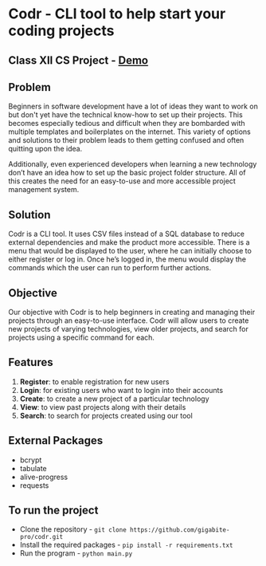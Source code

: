 # Codr - CLI tool to help start your coding projects

## Class XII CS Project - [Demo](https://youtu.be/v1EGrT0pAu0)

## Problem
Beginners in software development have a lot of ideas they want to work on but don't yet have the technical know-how to set up their projects. This becomes especially tedious and difficult when they are bombarded with multiple templates and boilerplates on the internet. 
This variety of options and solutions to their problem leads to them getting confused and often quitting upon the idea. 

Additionally, even experienced developers when learning a new technology don’t have an idea how to set up the basic project folder structure. All of this creates the need for an easy-to-use and more accessible project management system.

## Solution
Codr is a CLI tool. It uses CSV files instead of a SQL database to reduce external dependencies and make the product more accessible. There is a menu that would be displayed to the user, where he can initially choose to either register or log in. Once he’s logged in, the menu would display the commands which the user can run to perform further actions.

## Objective
Our objective with Codr is to help beginners in creating and managing their projects through an easy-to-use interface. Codr will allow users to create new projects of varying technologies, view older projects, and search for projects using a specific command for each.

## Features
1. **Register**: to enable registration for new users<br>
2. **Login**: for existing users who want to login into their accounts<br>
3. **Create**: to create a new project of a particular technology<br>
4. **View**: to view past projects along with their details<br>
5. **Search**: to search for projects created using our tool<br>

## External Packages
- bcrypt
- tabulate
- alive-progress
- requests

## To run the project
- Clone the repository - `git clone https://github.com/gigabite-pro/codr.git`
- Install the required packages - `pip install -r requirements.txt`
- Run the program - `python main.py`
